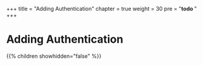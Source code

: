 +++
title = "Adding Authentication"
chapter = true
weight = 30
pre = "<b>todo </b>"
+++

# Adding Authentication

{{% children showhidden="false" %}}
